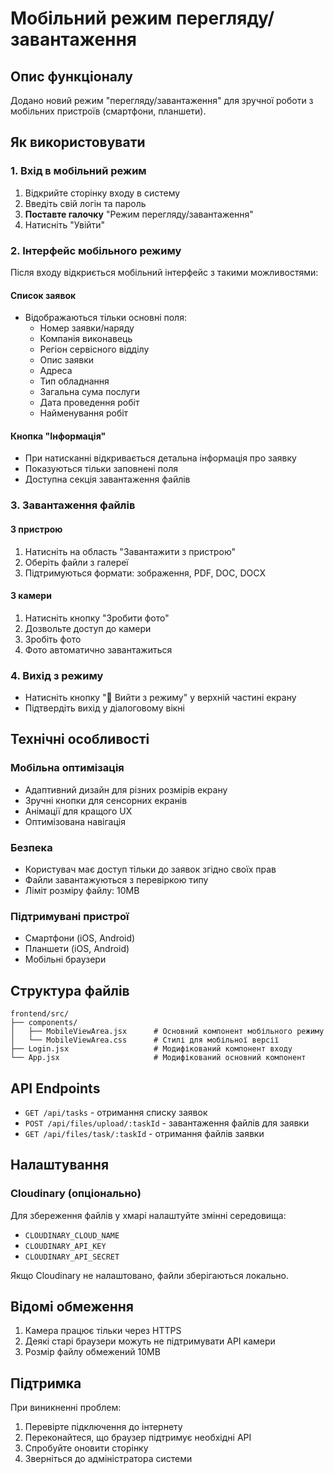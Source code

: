 # Мобільний режим перегляду/завантаження

## Опис функціоналу

Додано новий режим "перегляду/завантаження" для зручної роботи з мобільних пристроїв (смартфони, планшети).

## Як використовувати

### 1. Вхід в мобільний режим

1. Відкрийте сторінку входу в систему
2. Введіть свій логін та пароль
3. **Поставте галочку** "Режим перегляду/завантаження"
4. Натисніть "Увійти"

### 2. Інтерфейс мобільного режиму

Після входу відкриється мобільний інтерфейс з такими можливостями:

#### Список заявок
- Відображаються тільки основні поля:
  - Номер заявки/наряду
  - Компанія виконавець
  - Регіон сервісного відділу
  - Опис заявки
  - Адреса
  - Тип обладнання
  - Загальна сума послуги
  - Дата проведення робіт
  - Найменування робіт

#### Кнопка "Інформація"
- При натисканні відкривається детальна інформація про заявку
- Показуються тільки заповнені поля
- Доступна секція завантаження файлів

### 3. Завантаження файлів

#### З пристрою
1. Натисніть на область "Завантажити з пристрою"
2. Оберіть файли з галереї
3. Підтримуються формати: зображення, PDF, DOC, DOCX

#### З камери
1. Натисніть кнопку "Зробити фото"
2. Дозвольте доступ до камери
3. Зробіть фото
4. Фото автоматично завантажиться

### 4. Вихід з режиму

- Натисніть кнопку "🚪 Вийти з режиму" у верхній частині екрану
- Підтвердіть вихід у діалоговому вікні

## Технічні особливості

### Мобільна оптимізація
- Адаптивний дизайн для різних розмірів екрану
- Зручні кнопки для сенсорних екранів
- Анімації для кращого UX
- Оптимізована навігація

### Безпека
- Користувач має доступ тільки до заявок згідно своїх прав
- Файли завантажуються з перевіркою типу
- Ліміт розміру файлу: 10MB

### Підтримувані пристрої
- Смартфони (iOS, Android)
- Планшети (iOS, Android)
- Мобільні браузери

## Структура файлів

```
frontend/src/
├── components/
│   ├── MobileViewArea.jsx      # Основний компонент мобільного режиму
│   └── MobileViewArea.css      # Стилі для мобільної версії
├── Login.jsx                   # Модифікований компонент входу
└── App.jsx                     # Модифікований основний компонент
```

## API Endpoints

- `GET /api/tasks` - отримання списку заявок
- `POST /api/files/upload/:taskId` - завантаження файлів для заявки
- `GET /api/files/task/:taskId` - отримання файлів заявки

## Налаштування

### Cloudinary (опціонально)
Для збереження файлів у хмарі налаштуйте змінні середовища:
- `CLOUDINARY_CLOUD_NAME`
- `CLOUDINARY_API_KEY`
- `CLOUDINARY_API_SECRET`

Якщо Cloudinary не налаштовано, файли зберігаються локально.

## Відомі обмеження

1. Камера працює тільки через HTTPS
2. Деякі старі браузери можуть не підтримувати API камери
3. Розмір файлу обмежений 10MB

## Підтримка

При виникненні проблем:
1. Перевірте підключення до інтернету
2. Переконайтеся, що браузер підтримує необхідні API
3. Спробуйте оновити сторінку
4. Зверніться до адміністратора системи 